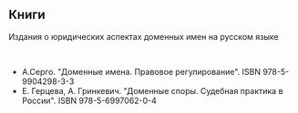 
## Книги 
Издания о юридических аспектах доменных имен на русском языке

<br/>

* А.Серго. "Доменные имена. Правовое регулирование".  ISBN 978-5-9904298-3-3
* Е. Герцева, А. Гринкевич. "Доменные споры. Судебная практика в России". ISBN 978-5-6997062-0-4
